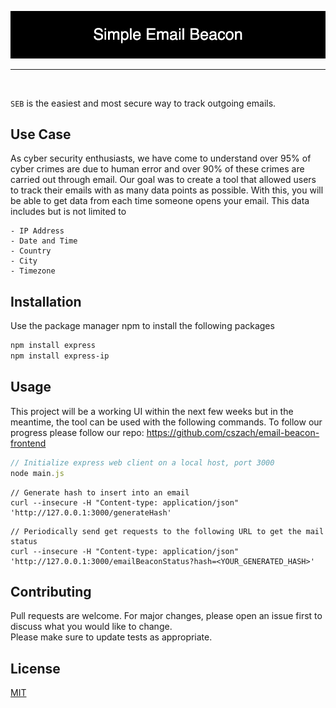 
<p align="center"> <img src="Project Elements/Simple_Email_Beacon.png"/> </p>

<hr>
<br/>

```SEB``` is the easiest and most secure way to track outgoing emails. 
<br/>

## Use Case
As cyber security enthusiasts, we have come to understand over 95% of cyber crimes are due to human error and over 90% of these crimes are carried out through email. Our goal was to create a tool that allowed users to track their emails with as many data points as possible. With this, you will be able to get data from each time someone opens your email. This data includes but is not limited to

```
- IP Address
- Date and Time
- Country
- City
- Timezone
```


## Installation

Use the package manager npm to install the following packages

```bash
npm install express
npm install express-ip
```

## Usage
This project will be a working UI within the next few weeks but in the meantime, the tool can be used with the following commands. To follow our progress please follow our repo: https://github.com/cszach/email-beacon-frontend
```JavaScript
// Initialize express web client on a local host, port 3000
node main.js
```

```curl
// Generate hash to insert into an email
curl --insecure -H "Content-type: application/json" 'http://127.0.0.1:3000/generateHash'
```

```
// Periodically send get requests to the following URL to get the mail status
curl --insecure -H "Content-type: application/json" 'http://127.0.0.1:3000/emailBeaconStatus?hash=<YOUR_GENERATED_HASH>'
```

## Contributing
Pull requests are welcome. For major changes, please open an issue first to discuss what you would like to change.
<br/>
Please make sure to update tests as appropriate.

## License
[MIT](https://choosealicense.com/licenses/mit/)
